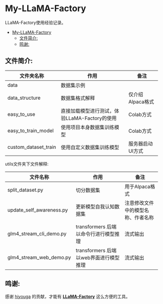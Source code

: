 # My-LLaMA-Factory

LLaMA-Factory使用经验记录。

- [My-LLaMA-Factory](#my-llama-factory)
  - [文件简介:](#文件简介)
  - [鸣谢:](#鸣谢)

## 文件简介:

| 文件夹名称   | 作用           | 备注                |
|--------------|----------------|---------------------|
| data          | 数据集示例     |     |
| data_structure          | 数据集格式解释     | 仅介绍Alpaca格式    |
| easy_to_use          | 直接加载模型进行测试，体验LLaMA-Factory的使用     | Colab方式    |
| easy_to_train_model          | 使用项目本身数据集训练模型     | Colab方式    |
| custom_dataset_train          | 使用自定义数据集训练模型     | 服务器启动UI方式    |

utils文件夹下文件解释:

| 文件名称   | 作用           | 备注                |
|--------------|----------------|---------------------|
| split_dataset.py          | 切分数据集     | 用于Alpaca格式    |
| update_self_awareness.py          | 更新模型自我认知数据集     | 注意修改文件中的模型名称、作者名称    |
| glm4_stream_cli_demo.py          | transformers 后端以命令行进行模型推理     | 流式输出    |
| glm4_stream_web_demo.py          | transformers 后端以web界面进行模型推理     | 流式输出    |


## 鸣谢:

感谢 [hiyouga](https://github.com/hiyouga) 的贡献，才能有 [**LLaMA-Factory**](https://github.com/hiyouga/LLaMA-Factory) 这么方便的工具。<br>
